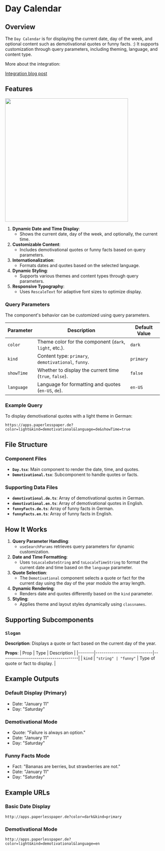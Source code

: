 # Day Calendar

## Overview

The `Day Calendar` is for displaying the current date, day of the week, and optional content such as demotivational quotes or funny facts. :)
It supports customization through query parameters, including theming, language, and content type.

More about the integration:

[Integration blog post](https://paperlesspaper.de/en/applications/calendar)

## Features

<img src="https://paperlesspaper.de/_next/image?url=https%3A%2F%2Fres.cloudinary.com%2Fwirewire%2Fimage%2Fupload%2FDemotivationsssprueche%20Kalender.jpg&w=2048&q=75" width="400px">

1. **Dynamic Date and Time Display**:
   - Shows the current date, day of the week, and optionally, the current time.
2. **Customizable Content**:
   - Includes demotivational quotes or funny facts based on query parameters.
3. **Internationalization**:
   - Formats dates and quotes based on the selected language.
4. **Dynamic Styling**:
   - Supports various themes and content types through query parameters.
5. **Responsive Typography**:
   - Uses `RescaleText` for adaptive font sizes to optimize display.

### Query Parameters

The component's behavior can be customized using query parameters.

| Parameter  | Description                                            | Default Value |
| ---------- | ------------------------------------------------------ | ------------- |
| `color`    | Theme color for the component (`dark`, `light`, etc.). | `dark`        |
| `kind`     | Content type: `primary`, `demotivational`, `funny`.    | `primary`     |
| `showTime` | Whether to display the current time (`true`, `false`). | `false`       |
| `language` | Language for formatting and quotes (`en-US`, `de`).    | `en-US`       |

### Example Query

To display demotivational quotes with a light theme in German:

```
https://apps.paperlesspaper.de?color=light&kind=demotivational&language=de&showTime=true
```

## File Structure

### Component Files

- **`Day.tsx`**: Main component to render the date, time, and quotes.
- **`Demotivational.tsx`**: Subcomponent to handle quotes or facts.

### Supporting Data Files

- **`demotivational.de.ts`**: Array of demotivational quotes in German.
- **`demotivational.en.ts`**: Array of demotivational quotes in English.
- **`funnyFacts.de.ts`**: Array of funny facts in German.
- **`funnyFacts.en.ts`**: Array of funny facts in English.

## How It Works

1. **Query Parameter Handling**:
   - `useSearchParams` retrieves query parameters for dynamic customization.
2. **Date and Time Formatting**:
   - Uses `toLocaleDateString` and `toLocaleTimeString` to format the current date and time based on the `language` parameter.
3. **Quote Selection**:
   - The `Demotivational` component selects a quote or fact for the current day using the day of the year modulo the array length.
4. **Dynamic Rendering**:
   - Renders date and quotes differently based on the `kind` parameter.
5. **Styling**:
   - Applies theme and layout styles dynamically using `classnames`.

## Supporting Subcomponents

### `Slogan`

**Description**:
Displays a quote or fact based on the current day of the year.

**Props**:
| Prop | Type | Description |
|--------|-----------------------------|---------------------------------------|
| `kind` | `"string" | "funny"` | Type of quote or fact to display. |

## Example Outputs

### Default Display (Primary)

- Date: "January 11"
- Day: "Saturday"

### Demotivational Mode

- Quote: "Failure is always an option."
- Date: "January 11"
- Day: "Saturday"

### Funny Facts Mode

- Fact: "Bananas are berries, but strawberries are not."
- Date: "January 11"
- Day: "Saturday"

## Example URLs

### Basic Date Display

```
http://apps.paperlesspaper.de?color=dark&kind=primary
```

### Demotivational Mode

```
http://apps.paperlesspaper.de?color=light&kind=demotivational&language=en
```
